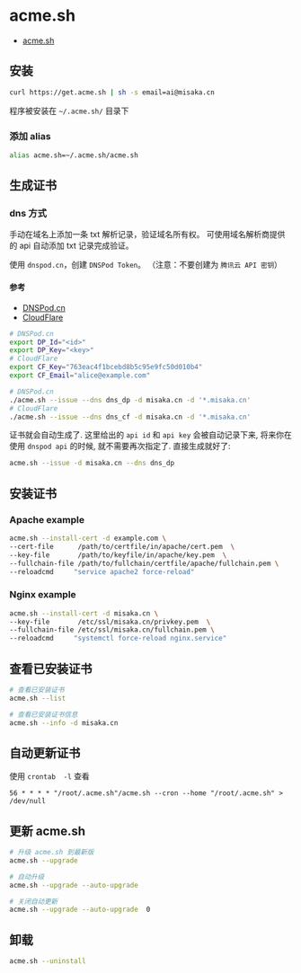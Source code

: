 # acme.sh

- [acme.sh](https://github.com/acmesh-official/acme.sh/wiki/%E8%AF%B4%E6%98%8E)

## 安装

```sh
curl https://get.acme.sh | sh -s email=ai@misaka.cn
```

程序被安装在 `~/.acme.sh/` 目录下

### 添加 alias

```sh
alias acme.sh=~/.acme.sh/acme.sh
```

## 生成证书

### dns 方式

手动在域名上添加一条 txt 解析记录，验证域名所有权。
可使用域名解析商提供的 api 自动添加 txt 记录完成验证。

使用 `dnspod.cn`，创建 `DNSPod Token`。
（注意：不要创建为 `腾讯云 API 密钥`）

#### 参考

- [DNSPod.cn](https://github.com/acmesh-official/acme.sh/wiki/dnsapi#dns_dp)
- [CloudFlare](https://github.com/acmesh-official/acme.sh/wiki/dnsapi#dns_cf)

```sh
# DNSPod.cn
export DP_Id="<id>"
export DP_Key="<key>"
# CloudFlare
export CF_Key="763eac4f1bcebd8b5c95e9fc50d010b4"
export CF_Email="alice@example.com"
```

```sh
# DNSPod.cn
./acme.sh --issue --dns dns_dp -d misaka.cn -d '*.misaka.cn'
# CloudFlare
./acme.sh --issue --dns dns_cf -d misaka.cn -d '*.misaka.cn'
```

证书就会自动生成了. 这里给出的 `api id` 和 `api key` 会被自动记录下来, 将来你在使用 `dnspod api` 的时候, 就不需要再次指定了. 直接生成就好了:

```sh
acme.sh --issue -d misaka.cn --dns dns_dp
```

## 安装证书

### Apache example

```sh
acme.sh --install-cert -d example.com \
--cert-file      /path/to/certfile/in/apache/cert.pem  \
--key-file       /path/to/keyfile/in/apache/key.pem  \
--fullchain-file /path/to/fullchain/certfile/apache/fullchain.pem \
--reloadcmd     "service apache2 force-reload"
```

### Nginx example

```sh
acme.sh --install-cert -d misaka.cn \
--key-file       /etc/ssl/misaka.cn/privkey.pem  \
--fullchain-file /etc/ssl/misaka.cn/fullchain.pem \
--reloadcmd     "systemctl force-reload nginx.service"
```

## 查看已安装证书

```sh
# 查看已安装证书
acme.sh --list

# 查看已安装证书信息
acme.sh --info -d misaka.cn
```

## 自动更新证书

使用 `crontab  -l` 查看

```cron
56 * * * * "/root/.acme.sh"/acme.sh --cron --home "/root/.acme.sh" > /dev/null
```

## 更新 acme.sh

```sh
# 升级 acme.sh 到最新版
acme.sh --upgrade

# 自动升级
acme.sh --upgrade --auto-upgrade

# 关闭自动更新
acme.sh --upgrade --auto-upgrade  0
```

## 卸载

```sh
acme.sh --uninstall
```

